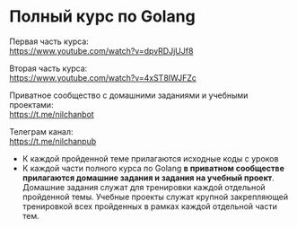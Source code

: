 # Полный курс по Golang

Первая часть курса:\
https://www.youtube.com/watch?v=dpvRDJjUJf8

Вторая часть курса:\
https://www.youtube.com/watch?v=4xST8IWJFZc

Приватное сообщество с домашними заданиями и учебными проектами:\
https://t.me/nilchanbot

Телеграм канал:\
https://t.me/nilchanpub

- К каждой пройденной теме прилагаются исходные коды с уроков
- К каждой части полного курса по Golang **в приватном сообществе прилагаются домашние задания и задания на учебный проект**. Домашние задания служат для тренировки каждой отдельной пройденной темы. Учебные проекты служат крупной закрепляющей тренировкой всех пройденных в рамках каждой отдельной части тем.
